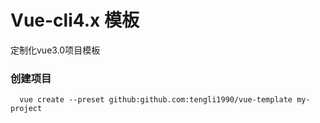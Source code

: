 # Vue-cli4.x 模板
定制化vue3.0项目模板

### 创建项目
```
  vue create --preset github:github.com:tengli1990/vue-template my-project
```
